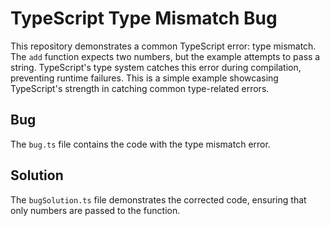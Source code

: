 # TypeScript Type Mismatch Bug

This repository demonstrates a common TypeScript error: type mismatch.  The `add` function expects two numbers, but the example attempts to pass a string. TypeScript's type system catches this error during compilation, preventing runtime failures. This is a simple example showcasing TypeScript's strength in catching common type-related errors.

## Bug
The `bug.ts` file contains the code with the type mismatch error. 

## Solution
The `bugSolution.ts` file demonstrates the corrected code, ensuring that only numbers are passed to the function.